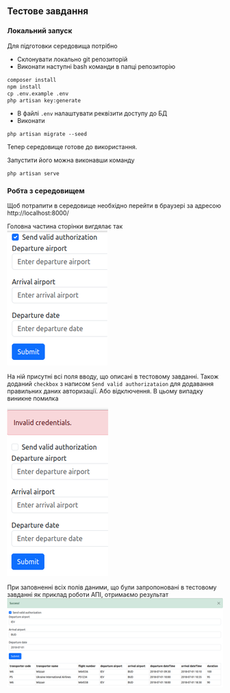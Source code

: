 ## Тестове завдання
### Локальний запуск
Для підготовки середовища потрібно
* Склонувати локально git репозиторій
* Виконати наступні bash команди в папці репозиторію
```shell
composer install
npm install
cp .env.example .env
php artisan key:generate
```
* В файлі `.env` налаштувати реквізити доступу до БД
* Виконати
```shell
php artisan migrate --seed
```
Тепер середовище готове до використання.

Запустити його можна виконавши команду
```shell
php artisan serve
```
### Робта з середовищем
Щоб потрапити в середовище необхідно перейти в браузері за адресою http://localhost:8000/

Головна частина сторінки вигдялає так
![img.png](img.png)

На ній присутні всі поля вводу, що описані в тестовому завданні.
Також доданий `checkbox` з написом `Send valid authorizataion` для додавання правильних даних авторизації.
Або відключення. В цьому випадку виникне помилка

![img_1.png](img_1.png)

При заповненні всіх полів даними, що були запропоновані в тестовому завданні як приклад роботи АПІ, отримаємо результат
![img_2.png](img_2.png)
